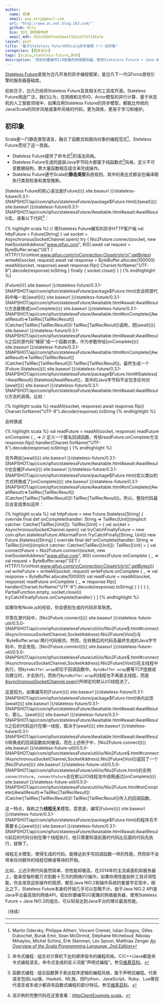 ```yaml
---
author:
  name: 杨博
  email: pop.atry@gmail.com
  url: "http://www.ac.net.blog.163.com/"
  github: Atry
  bio: 岂凡 游戏架构师
  email_md5: 5b3c5026fee43baef3b15d7fef166a7e
layout: post
title: "基于Stateless Future的Scala异步编程（一）初印象"
categories: [程序设计]
tags: [scala,stateless-future,异步]
description: "假如你要编写I/O密集的网络服务器，使用Stateless Future + Java NIO.2的组合，可以轻易达到Java平台的理论最高性能。"
---
```


[Stateless Future](https://github.com/qifun/stateless-future)是我为岂凡开发的异步编程框架，是岂凡下一代QForce游戏引擎的服务器基础库。

前些日子，岂凡已经将Stateless Future及其相关的工具库开源。Stateless Future用途广泛，我们认为，在网络和文件IO、Actor模型的并行计算、基于状态机的人工智能领域中，如果应用Stateless Future的异步模型，都能比传统的Java/Scala的同步风格或事件风格的代码，更为简练，更易于学习和维护。

## 初印象

Scala是一门静态类型语言，融合了函数式和面向对象的编程范式[^ScalaOverview]。Stateless Future贯彻了这一思路。

 * Stateless Future提供了命令式[^Imperative_programming]的语法风格。
 * Stateless Future生成的底层Java字节码大都属于纯函数式[^Functional_programming]风格，定义不可变数据结构，靠大量函数相互组合来完成操作。
 * Stateless Future遵守Scala的**静态类型**系统规则。其中的表达式都会在编译期执行类型检查和类型推断。

Stateless Future的核心语法是[Future]({{ site.baseurl }}/stateless-future/0.3.1-SNAPSHOT/api/com/qifun/statelessFuture/package$$Future$.html)/[await]({{ site.baseurl }}/stateless-future/0.3.1-SNAPSHOT/api/com/qifun/statelessFuture/Awaitable.html#await:AwaitResult)宏。请看以下代码[^HttpClientExample]：

{% highlight scala %}
// 用Stateless Future编写的异步HTTP客户端
val httpFuture = Future[String] {
  val socket = AsynchronousSocketChannel.open()
  try {
    Nio2Future.connect(socket, new InetSocketAddress("www.qifun.com", 80)).await
    val request = ByteBuffer.wrap("GET / HTTP/1.1\r\nHost:www.qifun.com\r\nConnection:Close\r\n\r\n".getBytes)
    writeAll(socket, request).await
    val response = ByteBuffer.allocate(100000)
    readAll(socket, response).await
    response.flip()
    Charset.forName("UTF-8").decode(response).toString
  } finally {
    socket.close()
  }
}
{% endhighlight %}

[Future]({{ site.baseurl }}/stateless-future/0.3.1-SNAPSHOT/api/com/qifun/statelessFuture/package$$Future$.html)宏会把源代码中每一处[await]({{ site.baseurl }}/stateless-future/0.3.1-SNAPSHOT/api/com/qifun/statelessFuture/Awaitable.html#await:AwaitResult)方法替换成[onComplete]({{ site.baseurl }}/stateless-future/0.3.1-SNAPSHOT/api/com/qifun/statelessFuture/Awaitable.html#onComplete((AwaitResult)⇒TailRec[TailRecResult])(Catcher[TailRec[TailRecResult]]):TailRec[TailRecResult])调用，把[await]({{ site.baseurl }}/stateless-future/0.3.1-SNAPSHOT/api/com/qifun/statelessFuture/Awaitable.html#await:AwaitResult)之后的源代码“捕获”成一个函数对象，作为参数传给[onComplete]({{ site.baseurl }}/stateless-future/0.3.1-SNAPSHOT/api/com/qifun/statelessFuture/Awaitable.html#onComplete((AwaitResult)⇒TailRec[TailRecResult])(Catcher[TailRec[TailRecResult]]):TailRec[TailRecResult])。最终生成一个[Future.Stateless]({{ site.baseurl }}/stateless-future/0.3.1-SNAPSHOT/api/com/qifun/statelessFuture/package$$Future$.html#Stateless[+AwaitResult]:Stateless[AwaitResult])，其中的Java字节码不会包含任何对[await]({{ site.baseurl }}/stateless-future/0.3.1-SNAPSHOT/api/com/qifun/statelessFuture/Awaitable.html#await:AwaitResult)方法的调用。比如：

{% highlight scala %}
readAll(socket, response).await
response.flip()
Charset.forName("UTF-8").decode(response).toString
{% endhighlight %}

会转换成

{% highlight scala %}
val readFuture = readAll(socket, response)
readFuture onComplete { _ => // 定义一个匿名回调函数，传给readFuture.onComplete方法
  response.flip()
  handler(Charset.forName("UTF-8").decode(response).toString)
}
{% endhighlight %}

另外两处[await]({{ site.baseurl }}/stateless-future/0.3.1-SNAPSHOT/api/com/qifun/statelessFuture/Awaitable.html#await:AwaitResult)也会被[Future]({{ site.baseurl }}/stateless-future/0.3.1-SNAPSHOT/api/com/qifun/statelessFuture/package$$Future$.html)宏以类似的方式转换成了[onComplete]({{ site.baseurl }}/stateless-future/0.3.1-SNAPSHOT/api/com/qifun/statelessFuture/Awaitable.html#onComplete((AwaitResult)⇒TailRec[TailRecResult])(Catcher[TailRec[TailRecResult]]):TailRec[TailRecResult])。所以，整段代码最后会变成类似这样：

{% highlight scala %}
val httpFuture = new Future.Stateless[String] {
  override final def onComplete(handler: String => TailRec[Unit])(implicit catcher: Catcher[TailRec[Unit]]): TailRec[Unit] = {
    val socket = AsynchronousSocketChannel.open()
    val tryCatchFinallyFuture = new com.qifun.statelessFuture.ANormalForm.TryCatchFinally[String, Unit](
      new Future.Stateless[String] {
        override final def onComplete(handler: String => TailRec[Unit])(implicit catcher: Catcher[TailRec[Unit]]): TailRec[Unit] = {
          val connectFuture = Nio2Future.connect(socket, new InetSocketAddress("www.qifun.com", 80))
          connectFuture onComplete { _ =>
            val request = ByteBuffer.wrap("GET / HTTP/1.1\r\nHost:www.qifun.com\r\nConnection:Close\r\n\r\n".getBytes())
            val writeFuture = writeAll(socket, request)
            writeFuture onComplete { _ =>
              val response = ByteBuffer.allocate(100000)
              val readFuture = readAll(socket, response)
              readFuture onComplete { _ =>
                response.flip()
                handler(Charset.forName("UTF-8").decode(response).toString)
              }
            }
          }
        }
      }, PartialFunction.empty, socket.close())
    tryCatchFinallyFuture.onComplete(handler)
  }
}
{% endhighlight %}

如果你有Node.js的经验，你会感到生成的代码非常熟悉。

尽管在源代码中，[Nio2Future.connect]({{ site.baseurl }}/stateless-future-util/0.5.0-SNAPSHOT/api/com/qifun/statelessFuture/util/io/Nio2Future$.html#connect(AsynchronousSocketChannel,SocketAddress):Nio2Future[Void])与`ByteBuffer.wrap`两行代码相邻。然而，在转换后的代码及最终生成的Java字节码中，你会发现，[Nio2Future.connect]({{ site.baseurl }}/stateless-future-util/0.5.0-SNAPSHOT/api/com/qifun/statelessFuture/util/io/Nio2Future$.html#connect(AsynchronousSocketChannel,SocketAddress):Nio2Future[Void])在主线程中执行，但`ByteBuffer.wrap`却位于回调函数中。`ByteBuffer.wrap`要等TCP连接成功建立时，才会执行。而执行`ByteBuffer.wrap`的线程也不再是主线程，而是[AsynchronousSocketChannel.open()](http://docs.oracle.com/javase/7/docs/api/java/nio/channels/AsynchronousSocketChannel.html#open%28%29)所绑定的默认I/O线程池了。

这是因为，如果编写的[Future]({{ site.baseurl }}/stateless-future/0.3.1-SNAPSHOT/api/com/qifun/statelessFuture/package$$Future$.html)块内出现[await]({{ site.baseurl }}/stateless-future/0.3.1-SNAPSHOT/api/com/qifun/statelessFuture/Awaitable.html#await:AwaitResult)，那么，[await]({{ site.baseurl }}/stateless-future/0.3.1-SNAPSHOT/api/com/qifun/statelessFuture/Awaitable.html#await:AwaitResult)之后的代码运行在哪一线程，取决于[await]({{ site.baseurl }}/stateless-future/0.3.1-SNAPSHOT/api/com/qifun/statelessFuture/Awaitable.html#await:AwaitResult)转换成的回调函数如何被调，而在上述例子中，[Nio2Future.connect]({{ site.baseurl }}/stateless-future-util/0.5.0-SNAPSHOT/api/com/qifun/statelessFuture/util/io/Nio2Future$.html#connect(AsynchronousSocketChannel,SocketAddress):Nio2Future[Void])返回了一个[Nio2Future]({{ site.baseurl }}/stateless-future-util/0.5.0-SNAPSHOT/api/com/qifun/statelessFuture/util/io/Nio2Future.html)的实例`connectFuture`，`connectFuture`会在默认I/O线程池中调用通过[onComplete]({{ site.baseurl }}/stateless-future-util/0.5.0-SNAPSHOT/api/com/qifun/statelessFuture/util/io/Nio2Future.html#onComplete((AwaitResult)⇒TailRec[TailRecResult])(Catcher[TailRec[TailRecResult]]):TailRec[TailRecResult])传入的回调函数。

这一特点，我称之为**线程无关**模型。意思是，编写[Future]({{ site.baseurl }}/stateless-future/0.3.1-SNAPSHOT/api/com/qifun/statelessFuture/package$$Future$.html)的程序员不需要关心[await]({{ site.baseurl }}/stateless-future/0.3.1-SNAPSHOT/api/com/qifun/statelessFuture/Awaitable.html#await:AwaitResult)前后的代码分别在哪个线程执行，他只需要知道前面的代码比后面的代码先执行，就够了。

线程无关模型，使得生成的代码，能够达到手写回调函数一样的性能，然而却不会带来任何额外的线程切换或等待的开销。

比如，上述示例代码虽然简单，但性能却极高，在2014年的主流桌面机和服务器上，能承受每秒数万次到数十万次的网络I/O操作。如果你用性能剖析工具评测性能，你会发现这些操作的瓶颈，都在Java NIO.2和操作系统的套接字实现中，相比之下，Stateless Future本身的开销几乎可以忽略不计。由于Java NIO.2 API是Java平台最高效的网络API，假如你要编写I/O密集的网络服务器，使用Stateless Future + Java NIO.2的组合，可以轻易达到Java平台的理论最高性能。

（待续）

---

[^ScalaOverview]: Martin Odersky, Philippe Altherr, Vincent Cremet, Iulian Dragos, Gilles Dubochet, Burak Emir, Sean McDirmid, Stéphane Micheloud, Nikolay Mihaylov, Michel Schinz, Erik Stenman, Lex Spoon, Matthias Zenger <cite>[An Overview of the Scala Programming Language, 2nd Edition](http://www.scala-lang.org/docu/files/ScalaOverview.pdf)</cite>

[^Imperative_programming]: 
    命令式编程
    : 组合对计算机下达的顺序指令的编程风格。C/C++/Java都是命令式编程语言。命令式变成的反义词是“声明式编程”。参见[维基百科](http://zh.wikipedia.org/wiki/%E6%8C%87%E4%BB%A4%E5%BC%8F%E7%B7%A8%E7%A8%8B)。

[^Functional_programming]: 
    函数式编程
    : 组合函数算子表达程序逻辑的编程风格，属于声明式编程。代表语言包括Lisp族、Haskell、ML族，但Python、JavaScript、Ruby、Lua等现代语言或多或少都具有函数式编程的部分特征。参见[维基百科](http://zh.wikipedia.org/wiki/%E5%87%BD%E6%95%B8%E7%A8%8B%E5%BC%8F%E8%AA%9E%E8%A8%80)。

[^HttpClientExample]: 该示例的完整代码在这里查看：[HttpClientExample.scala](https://github.com/Atry/stateless-future-example/blob/master/HttpClientExample.scala)。
